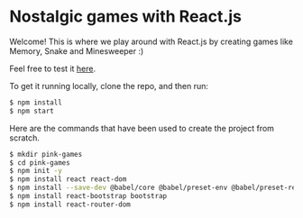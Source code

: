 # Nostalgic games with React.js

Welcome! This is where we play around with React.js by creating games like Memory, Snake and Minesweeper :)

Feel free to test it [here](https://antonina-t.github.io/pink-games).

To get it running locally, clone the repo, and then run:
```sh
$ npm install
$ npm start
```

Here are the commands that have been used to create the project from scratch.
```sh
$ mkdir pink-games
$ cd pink-games
$ npm init -y
$ npm install react react-dom
$ npm install --save-dev @babel/core @babel/preset-env @babel/preset-react webpack webpack-cli webpack-dev-server babel-loader css-loader style-loader html-webpack-plugin
$ npm install react-bootstrap bootstrap
$ npm install react-router-dom
```
